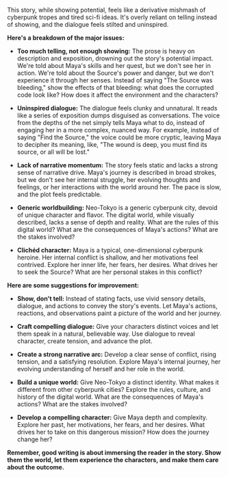 This story, while showing potential, feels like a derivative mishmash of cyberpunk tropes and tired sci-fi ideas.  It's overly reliant on telling instead of showing, and the dialogue feels stilted and uninspired. 

**Here's a breakdown of the major issues:**

* **Too much telling, not enough showing:** The prose is heavy on description and exposition, drowning out the story's potential impact. We're told about Maya's skills and her quest, but we don't see her in action. We're told about the Source's power and danger, but we don't experience it through her senses. Instead of saying "The Source was bleeding," show the effects of that bleeding: what does the corrupted code look like? How does it affect the environment and the characters?

* **Uninspired dialogue:** The dialogue feels clunky and unnatural. It reads like a series of exposition dumps disguised as conversations. The voice from the depths of the net simply tells Maya what to do, instead of engaging her in a more complex, nuanced way.  For example, instead of saying "Find the Source,"  the voice could be more cryptic, leaving Maya to decipher its meaning,  like, "The wound is deep, you must find its source, or all will be lost."

* **Lack of narrative momentum:** The story feels static and lacks a strong sense of narrative drive. Maya's journey is described in broad strokes, but we don't see her internal struggle, her evolving thoughts and feelings, or her interactions with the world around her.  The pace is slow, and the plot feels predictable.

* **Generic worldbuilding:** Neo-Tokyo is a generic cyberpunk city, devoid of unique character and flavor. The digital world, while visually described, lacks a sense of depth and reality.  What are the rules of this digital world? What are the consequences of Maya's actions? What are the stakes involved?

* **Clichéd character:** Maya is a typical, one-dimensional cyberpunk heroine. Her internal conflict is shallow, and her motivations feel contrived.  Explore her inner life, her fears, her desires. What drives her to seek the Source? What are her personal stakes in this conflict?

**Here are some suggestions for improvement:**

* **Show, don't tell:**  Instead of stating facts, use vivid sensory details, dialogue, and actions to convey the story's events. Let Maya's actions, reactions, and observations paint a picture of the world and her journey.

* **Craft compelling dialogue:**  Give your characters distinct voices and let them speak in a natural, believable way. Use dialogue to reveal character, create tension, and advance the plot.

* **Create a strong narrative arc:**  Develop a clear sense of conflict, rising tension, and a satisfying resolution.  Explore Maya's internal journey, her evolving understanding of herself and her role in the world.

* **Build a unique world:**  Give Neo-Tokyo a distinct identity. What makes it different from other cyberpunk cities?  Explore the rules, culture, and history of the digital world. What are the consequences of Maya's actions? What are the stakes involved?

* **Develop a compelling character:**  Give Maya depth and complexity. Explore her past, her motivations, her fears, and her desires. What drives her to take on this dangerous mission? How does the journey change her?

**Remember, good writing is about immersing the reader in the story.  Show them the world, let them experience the characters, and make them care about the outcome.** 
